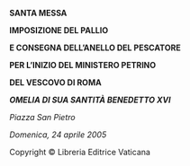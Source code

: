 **SANTA MESSA**

**IMPOSIZIONE DEL PALLIO**

**E CONSEGNA DELL’ANELLO DEL PESCATORE**

**PER L’INIZIO DEL MINISTERO PETRINO**

**DEL VESCOVO DI ROMA**

***OMELIA DI SUA SANTITÀ BENEDETTO XVI***

*Piazza San Pietro*

*Domenica, 24 aprile 2005*

Copyright © Libreria Editrice Vaticana
